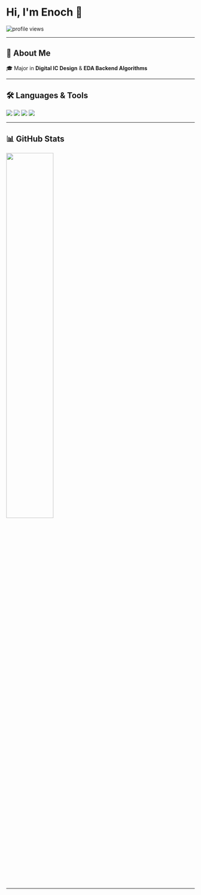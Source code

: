 # Hi, I'm Enoch 👋

<p align="left">
  <img src="https://komarev.com/ghpvc/?username=ekj0886&label=Profile%20Views&color=0e75b6&style=flat" alt="profile views" />
</p>

---

## 🚀 About Me

🎓 Major in **Digital IC Design** & **EDA Backend Algorithms**  

---

## 🛠️ Languages & Tools

<p align="left">
  <img src="https://img.shields.io/badge/C++-00599C?style=for-the-badge&logo=c%2B%2B&logoColor=white" />
  <img src="https://img.shields.io/badge/Verilog-00B2A9?style=for-the-badge&logoColor=white" />
  <img src="https://img.shields.io/badge/Python-3776AB?style=for-the-badge&logo=python&logoColor=white" />
  <img src="https://img.shields.io/badge/Git-F05032?style=for-the-badge&logo=git&logoColor=white" />
</p>

---

## 📊 GitHub Stats

<p align="left">
  <img src="https://github-readme-stats.vercel.app/api/top-langs/?username=ekj0886&layout=compact&theme=tokyonight&hide_border=true&langs_count=6" width="50%" />
</p>

---
